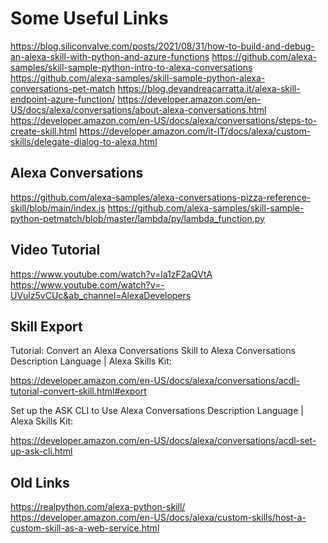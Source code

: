 # Some Useful Links

https://blog.siliconvalve.com/posts/2021/08/31/how-to-build-and-debug-an-alexa-skill-with-python-and-azure-functions
https://github.com/alexa-samples/skill-sample-python-intro-to-alexa-conversations
https://github.com/alexa-samples/skill-sample-python-alexa-conversations-pet-match
https://blog.devandreacarratta.it/alexa-skill-endpoint-azure-function/
https://developer.amazon.com/en-US/docs/alexa/conversations/about-alexa-conversations.html
https://developer.amazon.com/en-US/docs/alexa/conversations/steps-to-create-skill.html
https://developer.amazon.com/it-IT/docs/alexa/custom-skills/delegate-dialog-to-alexa.html

## Alexa Conversations
https://github.com/alexa-samples/alexa-conversations-pizza-reference-skill/blob/main/index.js
https://github.com/alexa-samples/skill-sample-python-petmatch/blob/master/lambda/py/lambda_function.py

## Video Tutorial

https://www.youtube.com/watch?v=la1zF2aQVtA
https://www.youtube.com/watch?v=-UVulz5vCUc&ab_channel=AlexaDevelopers

## Skill Export

Tutorial: Convert an Alexa Conversations Skill to Alexa Conversations Description Language | Alexa Skills Kit:

https://developer.amazon.com/en-US/docs/alexa/conversations/acdl-tutorial-convert-skill.html#export

Set up the ASK CLI to Use Alexa Conversations Description Language | Alexa Skills Kit:

https://developer.amazon.com/en-US/docs/alexa/conversations/acdl-set-up-ask-cli.html

## Old Links

https://realpython.com/alexa-python-skill/
https://developer.amazon.com/en-US/docs/alexa/custom-skills/host-a-custom-skill-as-a-web-service.html
